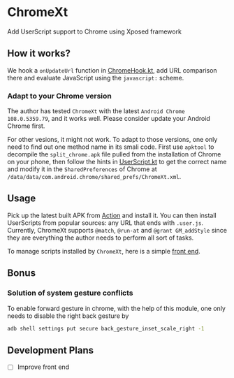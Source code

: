 # ChromeXt

Add UserScript support to Chrome using Xposed framework

##  How it works?

We hook a `onUpdateUrl` function in [ChromeHook.kt](app/src/main/java/org/matrix/chromext/hook/ChromeHook.kt),
add URL comparison there and evaluate JavaScript using the `javascript:` scheme.

### Adapt to your Chrome version

The author has tested `ChromeXt` with the latest `Android Chrome 108.0.5359.79`, and it works well.
Please consider update your Android Chrome first.

For other vesions, it might not work.
To adapt to those versions, one only need to find out one method name in its smali code.
First use `apktool` to decompile the `split_chrome.apk` file pulled from the installation of Chrome on your phone,
then follow the hints in [UserScript.kt](app/src/main/java/org/matrix/chromext/proxy/UserScript.kt) to get the correct name
and modify it in the `SharedPreferences` of Chrome at `/data/data/com.android.chrome/shared_prefs/ChromeXt.xml`.

## Usage

Pick up the latest built APK from [Action](https://github.com/JingMatrix/ChromeXt/actions/workflows/android.yml) and install it.
You can then install UserScripts from popular sources: any URL that ends with `.user.js`.
Currently, ChromeXt supports `@match`, `@run-at` and `@grant GM_addStyle` since they are everything the author needs to perform all sort of tasks.

To manage scripts installed by `ChromeXt`, here is a simple [front end](https://jingmatrix.github.io/ChromeXt/).

## Bonus

### Solution of system gesture conflicts

To enable forward gesture in chrome, with the help of this module,
one only needs to disable the right back gesture by
```sh
adb shell settings put secure back_gesture_inset_scale_right -1
```

## Development Plans

- [ ] Improve front end
